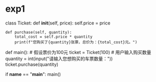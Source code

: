 # exp1
class Ticket:
    def __init__(self, price):
        self.price = price

    def purchase(self, quantity):
        total_cost = self.price * quantity
        print(f"您购买了{quantity}张票，总价为：{total_cost}元。")

def main():
    # 假设票价为100元
    ticket = Ticket(100)
    # 用户输入购买数量
    quantity = int(input("请输入您想购买的车票数量："))
    ticket.purchase(quantity)

if __name__ == "__main__":
    main()
